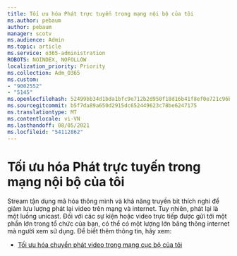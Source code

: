 ```yaml
---
title: Tối ưu hóa Phát trực tuyến trong mạng nội bộ của tôi
ms.author: pebaum
author: pebaum
manager: scotv
ms.audience: Admin
ms.topic: article
ms.service: o365-administration
ROBOTS: NOINDEX, NOFOLLOW
localization_priority: Priority
ms.collection: Adm_O365
ms.custom:
- "9002552"
- "5145"
ms.openlocfilehash: 52499bb34d1bda1bfc9e712b2d950f18d16b41f8ef0e721c96b189b07f1cd461
ms.sourcegitcommit: b5f7da89a650d2915dc652449623c78be6247175
ms.translationtype: MT
ms.contentlocale: vi-VN
ms.lasthandoff: 08/05/2021
ms.locfileid: "54112862"
---
```

# <a name="optimizing-stream-within-my-local-network"></a>Tối ưu hóa Phát trực tuyến trong mạng nội bộ của tôi

Stream tận dụng mã hóa thông minh và khả năng truyền bit thích nghi để giảm lưu lượng phát lại video trên mạng và internet. Tuy nhiên, phát lại là một luồng unicast. Đối với các sự kiện hoặc video trực tiếp được gửi tới một phần lớn trong tổ chức của bạn, có thể có một lượng lớn băng thông internet mà người xem sử dụng. Để biết thêm thông tin, hãy xem:

- [Tối ưu hóa chuyển phát video trong mạng cục bộ của tôi](https://docs.microsoft.com/stream/network-overview#optimizing-video-delivery-within-my-local-network)
